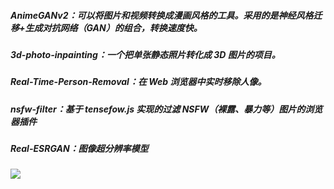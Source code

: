 ##### AnimeGANv2：可以将图片和视频转换成漫画风格的工具。采用的是神经风格迁移+生成对抗网络（GAN）的组合，转换速度快。
##### 3d-photo-inpainting：一个把单张静态照片转化成 3D 图片的项目。
##### Real-Time-Person-Removal：在 Web 浏览器中实时移除人像。
##### nsfw-filter：基于 tensefow.js 实现的过滤 NSFW（裸露、暴力等）图片的浏览器插件
##### Real-ESRGAN：图像超分辨率模型

<p>
  <img src="https://foruda.gitee.com/images/1685410349936737076/524ad704_6522093.png"/>
</p>

